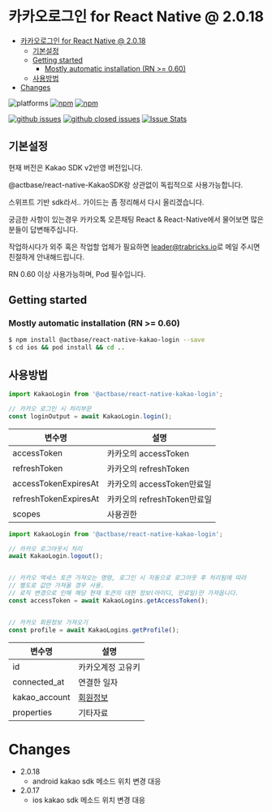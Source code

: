 # 카카오로그인 for React Native @ 2.0.18

- [카카오로그인 for React Native @ 2.0.18](#카카오로그인-for-react-native--2018)
  - [기본설정](#기본설정)
  - [Getting started](#getting-started)
    - [Mostly automatic installation (RN >= 0.60)](#mostly-automatic-installation-rn--060)
  - [사용방법](#사용방법)
- [Changes](#changes)

![platforms](https://img.shields.io/badge/platforms-Android%20%7C%20iOS-brightgreen.svg?style=flat-square&colorB=191A17)
[![npm](https://img.shields.io/npm/v/@actbase/react-native-kakao-login.svg?style=flat-square)](https://www.npmjs.com/package/@actbase/react-native-kakao-login)
[![npm](https://img.shields.io/npm/dm/@actbase/react-native-kakao-login.svg?style=flat-square&colorB=007ec6)](https://www.npmjs.com/package/@actbase/react-native-kakao-login)


[![github issues](https://img.shields.io/github/issues/trabricks/react-native-kakao-login.svg?style=flat-square)](https://github.com/trabricks/react-native-kakao-login/issues)
[![github closed issues](https://img.shields.io/github/issues-closed/trabricks/react-native-kakao-login.svg?style=flat-square&colorB=44cc11)](https://github.com/trabricks/react-native-kakao-login/issues?q=is%3Aissue+is%3Aclosed)
[![Issue Stats](https://img.shields.io/issuestats/i/github/trabricks/react-native-kakao-login.svg?style=flat-square&colorB=44cc11)](http://github.com/trabricks/react-native-kakao-login/issues)

## 기본설정

현재 버전은 Kakao SDK v2반영 버전입니다.

@actbase/react-native-KakaoSDK랑 상관없이 독립적으로 사용가능합니다.

스위프트 기반 sdk라서.. 가이드는 좀 정리해서 다시 올리겠습니다.

궁금한 사항이 있는경우 카카오톡 오픈채팅 React & React-Native에서 물어보면 많은 분들이 답변해주십니다.

작업하시다가 외주 혹은 작업할 업체가 필요하면 [leader@trabricks.io](mailto:leader@trabricks.io)로 메일 주시면 친절하게 안내해드립니다.

RN 0.60 이상 사용가능하며, Pod 필수입니다.


## Getting started

### Mostly automatic installation (RN >= 0.60)

```bash
$ npm install @actbase/react-native-kakao-login --save
$ cd ios && pod install && cd ..
```

## 사용방법

```js
import KakaoLogin from '@actbase/react-native-kakao-login';

// 카카오 로그인 시 처리부문
const loginOutput = await KakaoLogin.login();

```

|변수명       |설명               |
|-----------|------------------|
|accessToken|카카오의 accessToken|
|refreshToken|카카오의 refreshToken|
|accessTokenExpiresAt|카카오의 accessToken만료일|
|refreshTokenExpiresAt|카카오의 refreshToken만료일|
|scopes|사용권한|


```js
import KakaoLogin from '@actbase/react-native-kakao-login';

// 카카오 로그아웃시 처리
await KakaoLogin.logout();


// 카카오 액세스 토큰 가져오는 명령, 로그인 시 자동으로 로그아웃 후 처리됨에 따라
// 별도로 값만 가져올 경우 사용.
// 로직 변경으로 인해 해당 현재 토큰의 대한 정보(아이디, 만료일)만 가져옵니다. 
const accessToken = await KakaoLogins.getAccessToken();


// 카카오 회원정보 가져오기
const profile = await KakaoLogins.getProfile();

```

|변수명|설명               |
|--|------------------|
|id|카카오계정 고유키|
|connected_at|연결한 일자|
|kakao_account|[회원정보](https://developers.kakao.com/sdk/reference/ios-legacy/release/Classes/KOUserMe.html)|
|properties|기타자료|


# Changes

- 2.0.18 
  - android kakao sdk 메소드 위치 변경 대응
- 2.0.17
  - ios kakao sdk 메소드 위치 변경 대응
